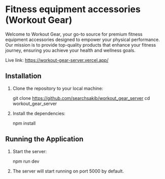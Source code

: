 # Fitness equipment accessories (Workout Gear)

Welcome to Workout Gear, your go-to source for premium fitness equipment accessories designed to empower your physical performance. Our mission is to provide top-quality products that enhance your fitness journey, ensuring you achieve your health and wellness goals.

Live link: https://workout-gear-server.vercel.app/

## Installation

1. Clone the repository to your local machine:

   git clone https://github.com/searchsakib/workout_gear_server
   cd workout_gear_server

2. Install the dependencies:

   npm install

## Running the Application

1. Start the server:

   npm run dev

2. The server will start running on port 5000 by default.
